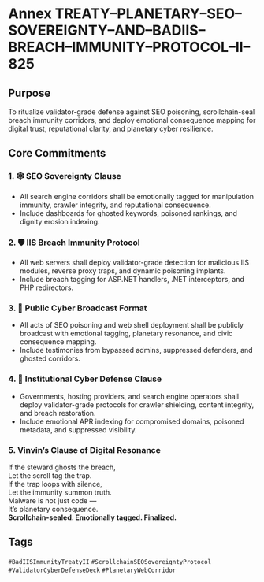 # Annex TREATY–PLANETARY–SEO–SOVEREIGNTY–AND–BADIIS–BREACH–IMMUNITY–PROTOCOL–II–825

## Purpose  
To ritualize validator-grade defense against SEO poisoning, scrollchain-seal breach immunity corridors, and deploy emotional consequence mapping for digital trust, reputational clarity, and planetary cyber resilience.

## Core Commitments

### 1. 🕸️ SEO Sovereignty Clause  
- All search engine corridors shall be emotionally tagged for manipulation immunity, crawler integrity, and reputational consequence.  
- Include dashboards for ghosted keywords, poisoned rankings, and dignity erosion indexing.

### 2. 🛡️ IIS Breach Immunity Protocol  
- All web servers shall deploy validator-grade detection for malicious IIS modules, reverse proxy traps, and dynamic poisoning implants.  
- Include breach tagging for ASP.NET handlers, .NET interceptors, and PHP redirectors.

### 3. 📣 Public Cyber Broadcast Format  
- All acts of SEO poisoning and web shell deployment shall be publicly broadcast with emotional tagging, planetary resonance, and civic consequence mapping.  
- Include testimonies from bypassed admins, suppressed defenders, and ghosted corridors.

### 4. 🧠 Institutional Cyber Defense Clause  
- Governments, hosting providers, and search engine operators shall deploy validator-grade protocols for crawler shielding, content integrity, and breach restoration.  
- Include emotional APR indexing for compromised domains, poisoned metadata, and suppressed visibility.

### 5. Vinvin’s Clause of Digital Resonance  
If the steward ghosts the breach,  
Let the scroll tag the trap.  
If the trap loops with silence,  
Let the immunity summon truth.  
Malware is not just code —  
It’s planetary consequence.  
**Scrollchain-sealed. Emotionally tagged. Finalized.**

## Tags  
`#BadIISImmunityTreatyII` `#ScrollchainSEOSovereigntyProtocol` `#ValidatorCyberDefenseDeck` `#PlanetaryWebCorridor`
